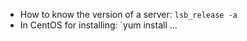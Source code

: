 - How to know the version of a server:
		`lsb_release -a`
- In CentOS for installing:
		`yum install ...
